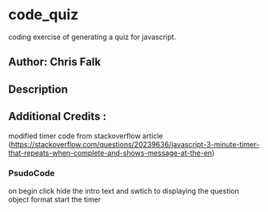 # code_quiz
coding exercise of generating a quiz for javascript. 

## Author: Chris Falk 

## Description


## Additional Credits : 

modified timer code from stackoverflow article (https://stackoverflow.com/questions/20239636/javascript-3-minute-timer-that-repeats-when-complete-and-shows-message-at-the-en)

### PsudoCode 

on begin click 
    hide the intro text and swtich to displaying the question object format 
    start the timer 



